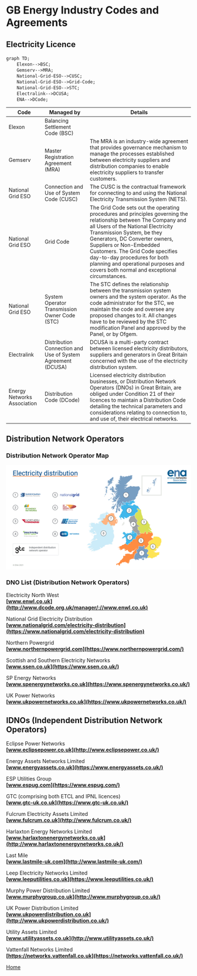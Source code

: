 # GB Energy Industry Codes and Agreements

## Electricity Licence

```mermaid
graph TD;
	Elexon-->BSC;
    Gemserv-->MRA;
    National-Grid-ESO-->CUSC;
	National-Grid-ESO-->Grid-Code;
	National-Grid-ESO-->STC;
    Electralink-->DCUSA;
    ENA-->DCode;
```
|Code|Managed by|Details|
|-|-|-|
|Elexon|Balancing Settlement Code (BSC)|
|Gemserv|Master Registration Agreement (MRA)|The MRA is an industry-wide agreement that provides governance mechanism to manage the processes established between electricity suppliers and distribution companies to enable electricity suppliers to transfer customers.
|National Grid ESO|Connection and Use of System Code (CUSC)|The CUSC is the contractual framework for connecting to and using the National Electricity Transmission System (NETS).
|National Grid ESO|Grid Code|The Grid Code sets out the operating procedures and principles governing the relationship between The Company and all Users of the National Electricity Transmission System, be they Generators, DC Converter owners, Suppliers or Non-Embedded Customers. The Grid Code specifies day-to-day procedures for both planning and operational purposes and covers both normal and exceptional circumstances.
|National Grid ESO|System Operator Transmission Owner Code (STC)|The STC defines the relationship between the transmission system owners and the system operator. As the code administrator for the STC, we maintain the code and oversee any proposed changes to it. All changes have to be reviewed by the STC modification Panel and approved by the Panel, or by Ofgem.
|Electralink|Distribution Connection and Use of System Agreement (DCUSA)|DCUSA is a multi-party contract between licensed electricity distributors, suppliers and generators in Great Britain concerned with the use of the electricity distribution system.
|Energy Networks Association|Distribution Code (DCode)|Licensed electricity distribution businesses, or Distribution Network Operators (DNOs) in Great Britain, are obliged under Condition 21 of their licences to maintain a Distribution Code detailing the technical parameters and considerations relating to connection to, and use of, their electrical networks.

## Distribution Network Operators
### Distribution Network Operator Map

![DNO Diagram](/images/Electricity_Distribution_Map.jpg "DNO Map")

### DNO List (Distribution Network Operators)
Electricity North West  
[](https://www.enwl.co.uk/)**[www.enwl.co.uk](http://www.dcode.org.uk/manager/://www.enwl.co.uk)**

National Grid Electricity Distribution  
**[www.nationalgrid.com/electricity-distribution](https://www.nationalgrid.com/electricity-distribution)**

Northern Powergrid  
[](http://www.northernpowergrid.com/)**[www.northernpowergrid.com](https://www.northernpowergrid.com/)**  

Scottish and Southern Electricity Networks  
[](http://www.ssepd.co.uk/)**[www.ssen.co.uk](https://www.ssen.co.uk/)**  

SP Energy Networks  
[](http://www.spenergynetworks.co.uk/)**[www.spenergynetworks.co.uk](https://www.spenergynetworks.co.uk/)**  

UK Power Networks  
[](http://www.ukpowernetworks.co.uk/)**[www.ukpowernetworks.co.uk](https://www.ukpowernetworks.co.uk/)**

## IDNOs (Independent Distribution Network Operators)

Eclipse Power Networks  
[](http://www.eclipsepower.co.uk/)[](http://www.dcode.org.uk/manager/://www.eclipsepower.co.uk)__[](http://www.dcode.org.uk/manager/://www.eclipsepower.co.uk)**[www.eclipsepower.co.uk](http://www.eclipsepower.co.uk/)**__

Energy Assets Networks Limited  
[](http://www.dcode.org.uk/manager/://www.energyassets.co.uk)**[www.energyassets.co.uk](https://www.energyassets.co.uk/)**  

ESP Utilities Group  
[](http://www.espug.com/)**[www.espug.com](https://www.espug.com/)**  

GTC (comprising both ETCL and IPNL licences)  
**[www.gtc-uk.co.uk](https://www.gtc-uk.co.uk/)**

Fulcrum Electricity Assets Limited  
**[www.fulcrum.co.uk](http://www.fulcrum.co.uk/)**

Harlaxton Energy Networks Limited
**[www.harlaxtonenergynetworks.co.uk](http://www.harlaxtonenergynetworks.co.uk/)**  

Last Mile  
**[www.lastmile-uk.com](http://www.lastmile-uk.com/)**

Leep Electricity Networks Limited  
**[www.leeputilities.co.uk](https://www.leeputilities.co.uk/)**  

Murphy Power Distribution Limited  
[](http://www.dcode.org.uk/manager/://www.murphygroup.co.uk)**[www.murphygroup.co.uk](http://www.murphygroup.co.uk/)**  

UK Power Distribution Limited  
[](http://www.ukpowerdistribution.co.uk/)**[www.ukpowerdistribution.co.uk](http://www.ukpowerdistribution.co.uk/)**  

Utility Assets Limited  
**[www.utilityassets.co.uk](http://www.utilityassets.co.uk/)**  

Vattenfall Networks Limited  
**[https://networks.vattenfall.co.uk](https://networks.vattenfall.co.uk/)**


[Home](index.md)



